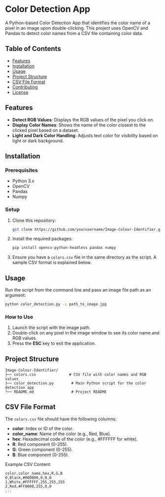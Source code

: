 # Color Detection App

A Python-based Color Detection App that identifies the color name of a pixel in an image upon double-clicking. This project uses OpenCV and Pandas to detect color names from a CSV file containing color data.

## Table of Contents
- [Features](#features)
- [Installation](#installation)
- [Usage](#usage)
- [Project Structure](#project-structure)
- [CSV File Format](#csv-file-format)
- [Contributing](#contributing)
- [License](#license)

## Features
- **Detect RGB Values**: Displays the RGB values of the pixel you click on.
- **Display Color Names**: Shows the name of the color closest to the clicked pixel based on a dataset.
- **Light and Dark Color Handling**: Adjusts text color for visibility based on light or dark background.

## Installation

### Prerequisites
- Python 3.x
- OpenCV
- Pandas
- Numpy

### Setup
1. Clone this repository:
   ```bash
   git clone https://github.com/yourusername/Image-Colour-Identifier.git
   ```
2. Install the required packages:
   ```bash
   pip install opencv-python-headless pandas numpy
   ```

3. Ensure you have a `colors.csv` file in the same directory as the script. A sample CSV format is explained below.

## Usage
Run the script from the command line and pass an image file path as an argument:

```bash
python color_detection.py -i path_to_image.jpg
```

### How to Use
1. Launch the script with the image path.
2. Double-click on any pixel in the image window to see its color name and RGB values.
3. Press the **ESC** key to exit the application.

## Project Structure
```
Image-Colour-Identifier/
├── colors.csv               # CSV file with color names and RGB values
├── color_detection.py        # Main Python script for the color detection app
└── README.md                 # Project README
```

## CSV File Format
The `colors.csv` file should have the following columns:
- **color**: Index or ID of the color.
- **color_name**: Name of the color (e.g., Red, Blue).
- **hex**: Hexadecimal code of the color (e.g., #FFFFFF for white).
- **R**: Red component (0-255).
- **G**: Green component (0-255).
- **B**: Blue component (0-255).

Example CSV Content:
```csv
color,color_name,hex,R,G,B
0,Black,#000000,0,0,0
1,White,#FFFFFF,255,255,255
2,Red,#FF0000,255,0,0
...
```
